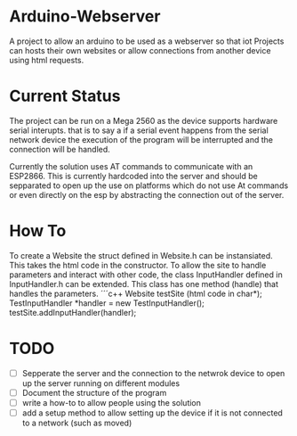 # Arduino-Webserver
A project to allow an arduino to be used as a webserver so that iot Projects can hosts their own websites or allow connections from another device using html requests.

# Current Status
The project can be run on a Mega 2560 as the device supports hardware serial interupts. that is to say a if a serial event happens from the serial network device the execution of the program will be interrupted and the connection will be handled.

Currently the solution uses AT commands to communicate with an ESP2866. This is currently hardcoded into the server and should be sepparated to open up the use on platforms which do not use At commands or even directly on the esp by abstracting the connection out of the server.

# How To
To create a Website the struct defined in Website.h can be instansiated. This takes the html code in the constructor. To allow the site to handle parameters and interact with other code, the class InputHandler defined in InputHandler.h can be extended. This class has one method (handle) that handles the parameters.
 ´´´c++
  Website testSite (html code in char*);
    TestInputHandler *handler = new TestInputHandler();
    testSite.addInputHandler(handler);

# TODO
- [ ] Sepperate the server and the connection to the netwrok device to open up the server running on different modules
- [ ] Document the structure of the program
- [ ] write a how-to to allow people using the solution 
- [ ] add a setup method to allow setting up the device if it is not connected to a network (such as moved)
